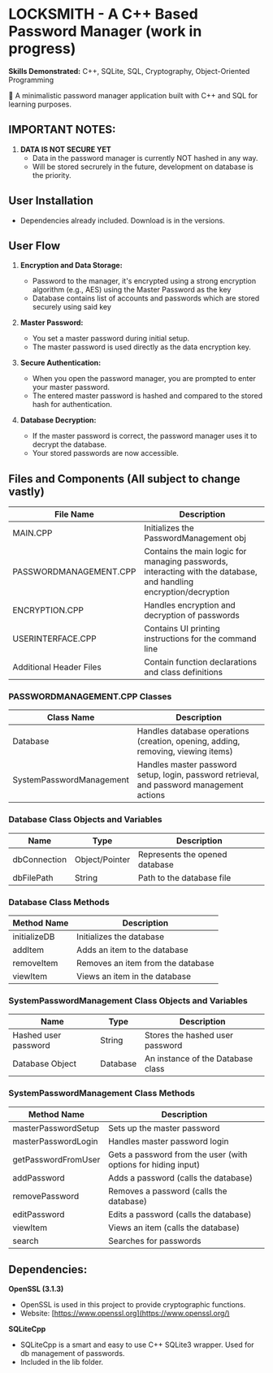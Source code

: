 # LOCKSMITH - A C++ Based Password Manager (work in progress)

**Skills Demonstrated:** C++, SQLite, SQL, Cryptography, Object-Oriented Programming

🔐 A minimalistic password manager application built with C++ and SQL for learning purposes.

## IMPORTANT NOTES:

1.  **DATA IS NOT SECURE YET**
    -   Data in the password manager is currently NOT hashed in any way.
    -   Will be stored secrurely in the future, development on database is the priority.

## User Installation

-   Dependencies already included. Download is in the versions.

## User Flow

1.  **Encryption and Data Storage:**
    -   Password to the manager, it's encrypted using a strong encryption algorithm (e.g., AES) using the Master Password as the key
    -   Database contains list of accounts and passwords which are stored securely using said key

2.  **Master Password:**
    -   You set a master password during initial setup.
    -   The master password is used directly as the data encryption key.

3.  **Secure Authentication:**
    -   When you open the password manager, you are prompted to enter your master password.
    -   The entered master password is hashed and compared to the stored hash for authentication.

4.  **Database Decryption:**
    -   If the master password is correct, the password manager uses it to decrypt the database.
    -   Your stored passwords are now accessible.

## Files and Components (All subject to change vastly)

| File Name                 | Description                                                                                                  |
| ------------------------- | ------------------------------------------------------------------------------------------------------------ |
| MAIN.CPP                 | Initializes the PasswordManagement obj                                                                          |
| PASSWORDMANAGEMENT.CPP    | Contains the main logic for managing passwords, interacting with the database, and handling encryption/decryption |
| ENCRYPTION.CPP           | Handles encryption and decryption of passwords                                                                |
| USERINTERFACE.CPP         | Contains UI printing instructions for the command line                                                         |
| Additional Header Files   | Contain function declarations and class definitions                                                           |

### PASSWORDMANAGEMENT.CPP Classes

| Class Name                | Description                                                                              |
| ------------------------- | ---------------------------------------------------------------------------------------- |
| Database                  | Handles database operations (creation, opening, adding, removing, viewing items)         |
| SystemPasswordManagement | Handles master password setup, login, password retrieval, and password management actions |

### Database Class Objects and Variables

| Name           | Type        | Description                                            |
| --------------- | ----------- | ------------------------------------------------------ |
| dbConnection    | Object/Pointer | Represents the opened database                         |
| dbFilePath      | String      | Path to the database file                               |

### Database Class Methods

| Method Name | Description                         |
| ------------- | ----------------------------------- |
| initializeDB | Initializes the database             |
| addItem      | Adds an item to the database        |
| removeItem   | Removes an item from the database    |
| viewItem     | Views an item in the database       |

### SystemPasswordManagement Class Objects and Variables

| Name           | Type   | Description                             |
| --------------- | ------ | --------------------------------------- |
| Hashed user password | String  | Stores the hashed user password        |
| Database Object |    Database    | An instance of the Database class      |

### SystemPasswordManagement Class Methods

| Method Name              | Description                                                                                 |
| ------------------------ | ------------------------------------------------------------------------------------------- |
| masterPasswordSetup      | Sets up the master password                                                                  |
| masterPasswordLogin      | Handles master password login                                                               |
| getPasswordFromUser      | Gets a password from the user (with options for hiding input)                               |
| addPassword             | Adds a password (calls the database)                                                       |
| removePassword          | Removes a password (calls the database)                                                    |
| editPassword            | Edits a password (calls the database)                                                      |
| viewItem                | Views an item (calls the database)                                                         |
| search                  | Searches for passwords                                                                     |


## Dependencies:

**OpenSSL (3.1.3)**
- OpenSSL is used in this project to provide cryptographic functions. 
- Website: [https://www.openssl.org](https://www.openssl.org/)

**SQLiteCpp**
- SQLiteCpp is a smart and easy to use C++ SQLite3 wrapper. Used for db management of passwords.
- Included in the lib folder.
